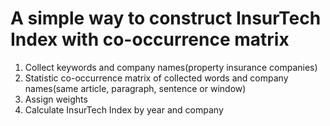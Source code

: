 # A simple way to construct InsurTech Index with co-occurrence matrix

1. Collect keywords and company names(property insurance companies)
2. Statistic co-occurrence matrix of collected words and company names(same article, paragraph, sentence or window)
3. Assign weights
4. Calculate InsurTech Index by year and company